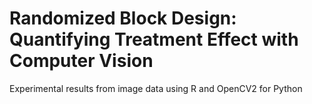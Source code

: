 # Randomized Block Design: Quantifying Treatment Effect with Computer Vision 

Experimental results from image data using R and OpenCV2 for Python 




